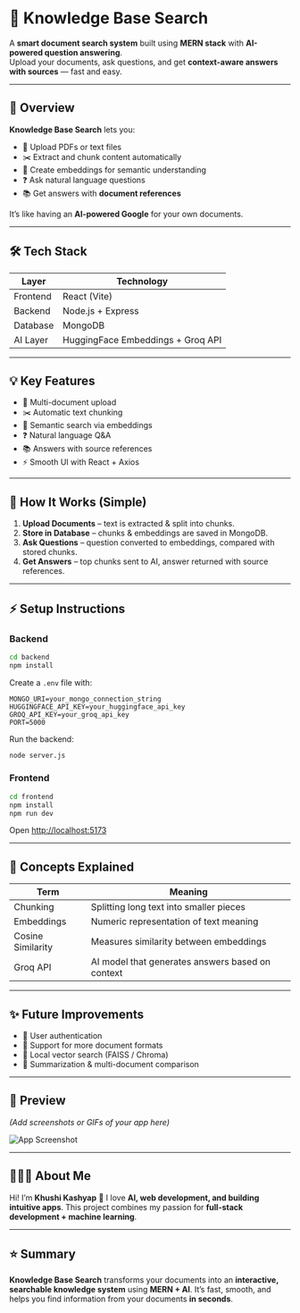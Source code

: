 

# 🧠 Knowledge Base Search

A **smart document search system** built using **MERN stack** with **AI-powered question answering**.  
Upload your documents, ask questions, and get **context-aware answers with sources** — fast and easy.

---

## 🚀 Overview

**Knowledge Base Search** lets you:

- 📄 Upload PDFs or text files  
- ✂️ Extract and chunk content automatically  
- 🧩 Create embeddings for semantic understanding  
- ❓ Ask natural language questions  
- 📚 Get answers with **document references**  

It’s like having an **AI-powered Google** for your own documents.

---

## 🛠️ Tech Stack

| Layer       | Technology                     |
|------------|-------------------------------|
| Frontend   | React (Vite)                  |
| Backend    | Node.js + Express             |
| Database   | MongoDB                       |
| AI Layer   | HuggingFace Embeddings + Groq API |

---

## 💡 Key Features

- 📄 Multi-document upload  
- ✂️ Automatic text chunking  
- 🧩 Semantic search via embeddings  
- ❓ Natural language Q&A  
- 📚 Answers with source references  
- ⚡ Smooth UI with React + Axios  

---

## 🧠 How It Works (Simple)

1. **Upload Documents** – text is extracted & split into chunks.  
2. **Store in Database** – chunks & embeddings are saved in MongoDB.  
3. **Ask Questions** – question converted to embeddings, compared with stored chunks.  
4. **Get Answers** – top chunks sent to AI, answer returned with source references.  

---

## ⚡ Setup Instructions

### Backend
```bash
cd backend
npm install
````

Create a `.env` file with:

```env
MONGO_URI=your_mongo_connection_string
HUGGINGFACE_API_KEY=your_huggingface_api_key
GROQ_API_KEY=your_groq_api_key
PORT=5000
```

Run the backend:

```bash
node server.js
```

### Frontend

```bash
cd frontend
npm install
npm run dev
```

Open [http://localhost:5173](http://localhost:5173)

---

## 🧩 Concepts Explained

| Term              | Meaning                                          |
| ----------------- | ------------------------------------------------ |
| Chunking          | Splitting long text into smaller pieces          |
| Embeddings        | Numeric representation of text meaning           |
| Cosine Similarity | Measures similarity between embeddings           |
| Groq API          | AI model that generates answers based on context |

---

## ✨ Future Improvements

* 🔐 User authentication
* 📂 Support for more document formats
* 💾 Local vector search (FAISS / Chroma)
* 📝 Summarization & multi-document comparison

---

## 📸 Preview

*(Add screenshots or GIFs of your app here)*

![App Screenshot](frontend/public/screenshot.png)

---

## 👩🏻‍💻 About Me

Hi! I’m **Khushi Kashyap** 👋
I love **AI, web development, and building intuitive apps**.
This project combines my passion for **full-stack development + machine learning**.

---

## ⭐ Summary

**Knowledge Base Search** transforms your documents into an **interactive, searchable knowledge system** using **MERN + AI**.
It’s fast, smooth, and helps you find information from your documents **in seconds**.


